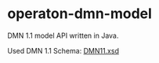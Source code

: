 operaton-dmn-model
==================

DMN 1.1 model API written in Java.

Used DMN 1.1 Schema: [DMN11.xsd](src/main/resources/org/operaton/bpm/model/dmn/schema/DMN11.xsd)
